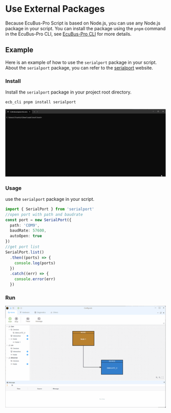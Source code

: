 # Use External Packages

Because EcuBus-Pro Script is based on Node.js, you can use any Node.js package in your script. You can install the package using the `pnpm` command in the EcuBus-Pro CLI, see [EcuBus-Pro CLI](cli.md) for more details.

## Example

Here is an example of how to use the `serialport` package in your script.
About the `serialport` package, you can refer to the [serialport](https://serialport.io/) website.

### Install

Install the `serialport` package in your project root directory.

```bash
ecb_cli pnpm install serialport
```

![alt text](pnpm.gif)

### Usage

use the `serialport` package in your script.

```typescript
import { SerialPort } from 'serialport'
//open port with path and baudrate
const port = new SerialPort({
  path: 'COM9',
  baudRate: 57600,
  autoOpen: true
})
//get port list
SerialPort.list()
  .then((ports) => {
    console.log(ports)
  })
  .catch((err) => {
    console.error(err)
  })
```

### Run

![alt text](serialPort.gif)
